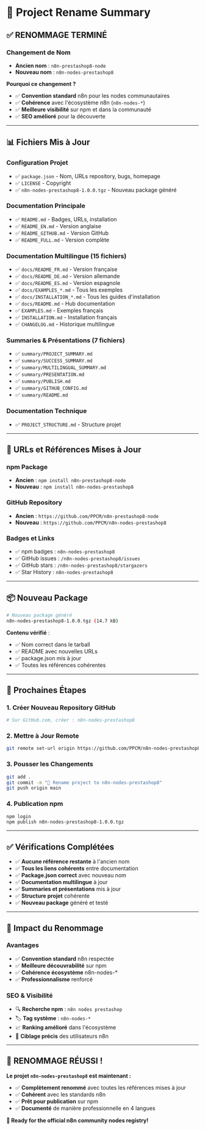 # 🔄 Project Rename Summary

## ✅ **RENOMMAGE TERMINÉ**

### **Changement de Nom**
- **Ancien nom** : `n8n-prestashop8-node`
- **Nouveau nom** : `n8n-nodes-prestashop8`

**Pourquoi ce changement ?**
- ✅ **Convention standard** n8n pour les nodes communautaires
- ✅ **Cohérence** avec l'écosystème n8n (`n8n-nodes-*`)
- ✅ **Meilleure visibilité** sur npm et dans la communauté
- ✅ **SEO amélioré** pour la découverte

---

## 📊 **Fichiers Mis à Jour**

### **Configuration Projet**
- ✅ `package.json` - Nom, URLs repository, bugs, homepage
- ✅ `LICENSE` - Copyright
- ✅ `n8n-nodes-prestashop8-1.0.0.tgz` - Nouveau package généré

### **Documentation Principale**
- ✅ `README.md` - Badges, URLs, installation
- ✅ `README_EN.md` - Version anglaise  
- ✅ `README_GITHUB.md` - Version GitHub
- ✅ `README_FULL.md` - Version complète

### **Documentation Multilingue** (15 fichiers)
- ✅ `docs/README_FR.md` - Version française
- ✅ `docs/README_DE.md` - Version allemande  
- ✅ `docs/README_ES.md` - Version espagnole
- ✅ `docs/EXAMPLES_*.md` - Tous les exemples
- ✅ `docs/INSTALLATION_*.md` - Tous les guides d'installation
- ✅ `docs/README.md` - Hub documentation
- ✅ `EXAMPLES.md` - Exemples français
- ✅ `INSTALLATION.md` - Installation français
- ✅ `CHANGELOG.md` - Historique multilingue

### **Summaries & Présentations** (7 fichiers)
- ✅ `summary/PROJECT_SUMMARY.md`
- ✅ `summary/SUCCESS_SUMMARY.md`  
- ✅ `summary/MULTILINGUAL_SUMMARY.md`
- ✅ `summary/PRESENTATION.md`
- ✅ `summary/PUBLISH.md`
- ✅ `summary/GITHUB_CONFIG.md`
- ✅ `summary/README.md`

### **Documentation Technique**
- ✅ `PROJECT_STRUCTURE.md` - Structure projet

---

## 🔧 **URLs et Références Mises à Jour**

### **npm Package**
- **Ancien** : `npm install n8n-prestashop8-node`
- **Nouveau** : `npm install n8n-nodes-prestashop8`

### **GitHub Repository**
- **Ancien** : `https://github.com/PPCM/n8n-prestashop8-node`
- **Nouveau** : `https://github.com/PPCM/n8n-nodes-prestashop8`

### **Badges et Links**
- ✅ npm badges : `n8n-nodes-prestashop8`
- ✅ GitHub issues : `/n8n-nodes-prestashop8/issues`
- ✅ GitHub stars : `/n8n-nodes-prestashop8/stargazers`
- ✅ Star History : `n8n-nodes-prestashop8`

---

## 📦 **Nouveau Package**

```bash
# Nouveau package généré
n8n-nodes-prestashop8-1.0.0.tgz (14.7 kB)
```

**Contenu vérifié** :
- ✅ Nom correct dans le tarball
- ✅ README avec nouvelles URLs
- ✅ package.json mis à jour
- ✅ Toutes les références cohérentes

---

## 🎯 **Prochaines Étapes**

### **1. Créer Nouveau Repository GitHub**
```bash
# Sur GitHub.com, créer : n8n-nodes-prestashop8
```

### **2. Mettre à Jour Remote**
```bash
git remote set-url origin https://github.com/PPCM/n8n-nodes-prestashop8.git
```

### **3. Pousser les Changements**
```bash
git add .
git commit -m "🔄 Rename project to n8n-nodes-prestashop8"
git push origin main
```

### **4. Publication npm**
```bash
npm login
npm publish n8n-nodes-prestashop8-1.0.0.tgz
```

---

## ✅ **Vérifications Complétées**

- ✅ **Aucune référence restante** à l'ancien nom
- ✅ **Tous les liens cohérents** entre documentation
- ✅ **Package.json correct** avec nouveau nom
- ✅ **Documentation multilingue** à jour
- ✅ **Summaries et présentations** mis à jour
- ✅ **Structure projet** cohérente
- ✅ **Nouveau package** généré et testé

---

## 🌟 **Impact du Renommage**

### **Avantages**
- ✅ **Convention standard** n8n respectée
- ✅ **Meilleure découvrabilité** sur npm
- ✅ **Cohérence écosystème** n8n-nodes-*
- ✅ **Professionnalisme** renforcé

### **SEO & Visibilité**
- 🔍 **Recherche npm** : `n8n nodes prestashop`
- 🏷️ **Tag système** : `n8n-nodes-*`
- 📈 **Ranking amélioré** dans l'écosystème
- 🎯 **Ciblage précis** des utilisateurs n8n

---

## 🎊 **RENOMMAGE RÉUSSI !**

**Le projet `n8n-nodes-prestashop8` est maintenant :**
- ✅ **Complètement renommé** avec toutes les références mises à jour
- ✅ **Cohérent** avec les standards n8n
- ✅ **Prêt pour publication** sur npm
- ✅ **Documenté** de manière professionnelle en 4 langues

**🚀 Ready for the official n8n community nodes registry!**
